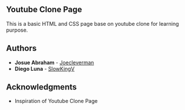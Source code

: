 ## Youtube  Clone Page

This is a basic HTML and CSS page base on youtube clone for learning purpose.
 

## Authors

* **Josue Abraham** - [Joecleverman](https://github.com/Joecleverman)
* **Diego Luna** - [SlowKingV](https://github.com/SlowKingV)

## Acknowledgments

* Inspiration of Youtube  Clone Page
